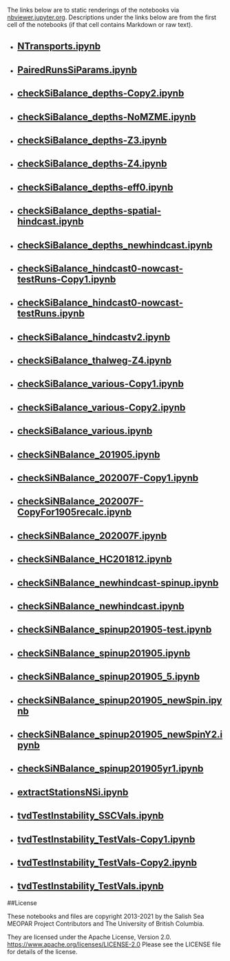 The links below are to static renderings of the notebooks via
[nbviewer.jupyter.org](https://nbviewer.jupyter.org/).
Descriptions under the links below are from the first cell of the notebooks
(if that cell contains Markdown or raw text).

* ## [NTransports.ipynb](https://nbviewer.jupyter.org/github/SalishSeaCast/analysis-elise-2/blob/master/notebooks/bioTuning/nutBalance/NTransports.ipynb)  
    
* ## [PairedRunsSiParams.ipynb](https://nbviewer.jupyter.org/github/SalishSeaCast/analysis-elise-2/blob/master/notebooks/bioTuning/nutBalance/PairedRunsSiParams.ipynb)  
    
* ## [checkSiBalance_depths-Copy2.ipynb](https://nbviewer.jupyter.org/github/SalishSeaCast/analysis-elise-2/blob/master/notebooks/bioTuning/nutBalance/checkSiBalance_depths-Copy2.ipynb)  
    
* ## [checkSiBalance_depths-NoMZME.ipynb](https://nbviewer.jupyter.org/github/SalishSeaCast/analysis-elise-2/blob/master/notebooks/bioTuning/nutBalance/checkSiBalance_depths-NoMZME.ipynb)  
    
* ## [checkSiBalance_depths-Z3.ipynb](https://nbviewer.jupyter.org/github/SalishSeaCast/analysis-elise-2/blob/master/notebooks/bioTuning/nutBalance/checkSiBalance_depths-Z3.ipynb)  
    
* ## [checkSiBalance_depths-Z4.ipynb](https://nbviewer.jupyter.org/github/SalishSeaCast/analysis-elise-2/blob/master/notebooks/bioTuning/nutBalance/checkSiBalance_depths-Z4.ipynb)  
    
* ## [checkSiBalance_depths-eff0.ipynb](https://nbviewer.jupyter.org/github/SalishSeaCast/analysis-elise-2/blob/master/notebooks/bioTuning/nutBalance/checkSiBalance_depths-eff0.ipynb)  
    
* ## [checkSiBalance_depths-spatial-hindcast.ipynb](https://nbviewer.jupyter.org/github/SalishSeaCast/analysis-elise-2/blob/master/notebooks/bioTuning/nutBalance/checkSiBalance_depths-spatial-hindcast.ipynb)  
    
* ## [checkSiBalance_depths_newhindcast.ipynb](https://nbviewer.jupyter.org/github/SalishSeaCast/analysis-elise-2/blob/master/notebooks/bioTuning/nutBalance/checkSiBalance_depths_newhindcast.ipynb)  
    
* ## [checkSiBalance_hindcast0-nowcast-testRuns-Copy1.ipynb](https://nbviewer.jupyter.org/github/SalishSeaCast/analysis-elise-2/blob/master/notebooks/bioTuning/nutBalance/checkSiBalance_hindcast0-nowcast-testRuns-Copy1.ipynb)  
    
* ## [checkSiBalance_hindcast0-nowcast-testRuns.ipynb](https://nbviewer.jupyter.org/github/SalishSeaCast/analysis-elise-2/blob/master/notebooks/bioTuning/nutBalance/checkSiBalance_hindcast0-nowcast-testRuns.ipynb)  
    
* ## [checkSiBalance_hindcastv2.ipynb](https://nbviewer.jupyter.org/github/SalishSeaCast/analysis-elise-2/blob/master/notebooks/bioTuning/nutBalance/checkSiBalance_hindcastv2.ipynb)  
    
* ## [checkSiBalance_thalweg-Z4.ipynb](https://nbviewer.jupyter.org/github/SalishSeaCast/analysis-elise-2/blob/master/notebooks/bioTuning/nutBalance/checkSiBalance_thalweg-Z4.ipynb)  
    
* ## [checkSiBalance_various-Copy1.ipynb](https://nbviewer.jupyter.org/github/SalishSeaCast/analysis-elise-2/blob/master/notebooks/bioTuning/nutBalance/checkSiBalance_various-Copy1.ipynb)  
    
* ## [checkSiBalance_various-Copy2.ipynb](https://nbviewer.jupyter.org/github/SalishSeaCast/analysis-elise-2/blob/master/notebooks/bioTuning/nutBalance/checkSiBalance_various-Copy2.ipynb)  
    
* ## [checkSiBalance_various.ipynb](https://nbviewer.jupyter.org/github/SalishSeaCast/analysis-elise-2/blob/master/notebooks/bioTuning/nutBalance/checkSiBalance_various.ipynb)  
    
* ## [checkSiNBalance_201905.ipynb](https://nbviewer.jupyter.org/github/SalishSeaCast/analysis-elise-2/blob/master/notebooks/bioTuning/nutBalance/checkSiNBalance_201905.ipynb)  
    
* ## [checkSiNBalance_202007F-Copy1.ipynb](https://nbviewer.jupyter.org/github/SalishSeaCast/analysis-elise-2/blob/master/notebooks/bioTuning/nutBalance/checkSiNBalance_202007F-Copy1.ipynb)  
    
* ## [checkSiNBalance_202007F-CopyFor1905recalc.ipynb](https://nbviewer.jupyter.org/github/SalishSeaCast/analysis-elise-2/blob/master/notebooks/bioTuning/nutBalance/checkSiNBalance_202007F-CopyFor1905recalc.ipynb)  
    
* ## [checkSiNBalance_202007F.ipynb](https://nbviewer.jupyter.org/github/SalishSeaCast/analysis-elise-2/blob/master/notebooks/bioTuning/nutBalance/checkSiNBalance_202007F.ipynb)  
    
* ## [checkSiNBalance_HC201812.ipynb](https://nbviewer.jupyter.org/github/SalishSeaCast/analysis-elise-2/blob/master/notebooks/bioTuning/nutBalance/checkSiNBalance_HC201812.ipynb)  
    
* ## [checkSiNBalance_newhindcast-spinup.ipynb](https://nbviewer.jupyter.org/github/SalishSeaCast/analysis-elise-2/blob/master/notebooks/bioTuning/nutBalance/checkSiNBalance_newhindcast-spinup.ipynb)  
    
* ## [checkSiNBalance_newhindcast.ipynb](https://nbviewer.jupyter.org/github/SalishSeaCast/analysis-elise-2/blob/master/notebooks/bioTuning/nutBalance/checkSiNBalance_newhindcast.ipynb)  
    
* ## [checkSiNBalance_spinup201905-test.ipynb](https://nbviewer.jupyter.org/github/SalishSeaCast/analysis-elise-2/blob/master/notebooks/bioTuning/nutBalance/checkSiNBalance_spinup201905-test.ipynb)  
    
* ## [checkSiNBalance_spinup201905.ipynb](https://nbviewer.jupyter.org/github/SalishSeaCast/analysis-elise-2/blob/master/notebooks/bioTuning/nutBalance/checkSiNBalance_spinup201905.ipynb)  
    
* ## [checkSiNBalance_spinup201905_5.ipynb](https://nbviewer.jupyter.org/github/SalishSeaCast/analysis-elise-2/blob/master/notebooks/bioTuning/nutBalance/checkSiNBalance_spinup201905_5.ipynb)  
    
* ## [checkSiNBalance_spinup201905_newSpin.ipynb](https://nbviewer.jupyter.org/github/SalishSeaCast/analysis-elise-2/blob/master/notebooks/bioTuning/nutBalance/checkSiNBalance_spinup201905_newSpin.ipynb)  
    
* ## [checkSiNBalance_spinup201905_newSpinY2.ipynb](https://nbviewer.jupyter.org/github/SalishSeaCast/analysis-elise-2/blob/master/notebooks/bioTuning/nutBalance/checkSiNBalance_spinup201905_newSpinY2.ipynb)  
    
* ## [checkSiNBalance_spinup201905yr1.ipynb](https://nbviewer.jupyter.org/github/SalishSeaCast/analysis-elise-2/blob/master/notebooks/bioTuning/nutBalance/checkSiNBalance_spinup201905yr1.ipynb)  
    
* ## [extractStationsNSi.ipynb](https://nbviewer.jupyter.org/github/SalishSeaCast/analysis-elise-2/blob/master/notebooks/bioTuning/nutBalance/extractStationsNSi.ipynb)  
    
* ## [tvdTestInstability_SSCVals.ipynb](https://nbviewer.jupyter.org/github/SalishSeaCast/analysis-elise-2/blob/master/notebooks/bioTuning/nutBalance/tvdTestInstability_SSCVals.ipynb)  
    
* ## [tvdTestInstability_TestVals-Copy1.ipynb](https://nbviewer.jupyter.org/github/SalishSeaCast/analysis-elise-2/blob/master/notebooks/bioTuning/nutBalance/tvdTestInstability_TestVals-Copy1.ipynb)  
    
* ## [tvdTestInstability_TestVals-Copy2.ipynb](https://nbviewer.jupyter.org/github/SalishSeaCast/analysis-elise-2/blob/master/notebooks/bioTuning/nutBalance/tvdTestInstability_TestVals-Copy2.ipynb)  
    
* ## [tvdTestInstability_TestVals.ipynb](https://nbviewer.jupyter.org/github/SalishSeaCast/analysis-elise-2/blob/master/notebooks/bioTuning/nutBalance/tvdTestInstability_TestVals.ipynb)  
    

##License

These notebooks and files are copyright 2013-2021
by the Salish Sea MEOPAR Project Contributors
and The University of British Columbia.

They are licensed under the Apache License, Version 2.0.
https://www.apache.org/licenses/LICENSE-2.0
Please see the LICENSE file for details of the license.
